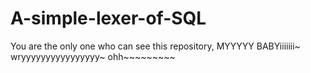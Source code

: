 # A-simple-lexer-of-SQL
You are the only one who can see this repository, MYYYYY BABYiiiiiii~
wryyyyyyyyyyyyyyyy~
ohh~~~~~~~~~
